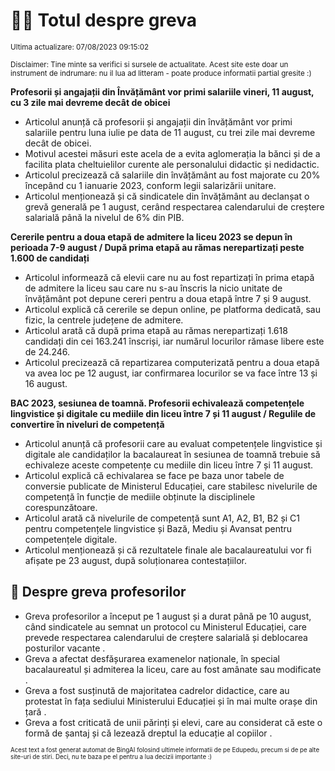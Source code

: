 # 👩‍🏫 Totul despre greva
<sub>Ultima actualizare: 07/08/2023 09:15:02</sub>

<sub>Disclaimer: Tine minte sa verifici si sursele de actualitate. Acest site este doar un instrument de indrumare: nu il lua ad litteram - poate produce informatii partial gresite :)</sub>

**Profesorii și angajații din Învățământ vor primi salariile vineri, 11 august, cu 3 zile mai devreme decât de obicei**
- Articolul anunță că profesorii și angajații din învățământ vor primi salariile pentru luna iulie pe data de 11 august, cu trei zile mai devreme decât de obicei.
- Motivul acestei măsuri este acela de a evita aglomerația la bănci și de a facilita plata cheltuielilor curente ale personalului didactic și nedidactic.
- Articolul precizează că salariile din învățământ au fost majorate cu 20% începând cu 1 ianuarie 2023, conform legii salarizării unitare.
- Articolul menționează și că sindicatele din învățământ au declanșat o grevă generală pe 1 august, cerând respectarea calendarului de creștere salarială până la nivelul de 6% din PIB.

**Cererile pentru a doua etapă de admitere la liceu 2023 se depun în perioada 7-9 august / După prima etapă au rămas nerepartizați peste 1.600 de candidați**
- Articolul informează că elevii care nu au fost repartizați în prima etapă de admitere la liceu sau care nu s-au înscris la nicio unitate de învățământ pot depune cereri pentru a doua etapă între 7 și 9 august.
- Articolul explică că cererile se depun online, pe platforma dedicată, sau fizic, la centrele județene de admitere.
- Articolul arată că după prima etapă au rămas nerepartizați 1.618 candidați din cei 163.241 înscriși, iar numărul locurilor rămase libere este de 24.246.
- Articolul precizează că repartizarea computerizată pentru a doua etapă va avea loc pe 12 august, iar confirmarea locurilor se va face între 13 și 16 august.

**BAC 2023, sesiunea de toamnă. Profesorii echivalează competențele lingvistice și digitale cu mediile din liceu între 7 și 11 august / Regulile de convertire în niveluri de competență**
- Articolul anunță că profesorii care au evaluat competențele lingvistice și digitale ale candidaților la bacalaureat în sesiunea de toamnă trebuie să echivaleze aceste competențe cu mediile din liceu între 7 și 11 august.
- Articolul explică că echivalarea se face pe baza unor tabele de conversie publicate de Ministerul Educației, care stabilesc nivelurile de competență în funcție de mediile obținute la disciplinele corespunzătoare.
- Articolul arată că nivelurile de competență sunt A1, A2, B1, B2 și C1 pentru competențele lingvistice și Bază, Mediu și Avansat pentru competențele digitale.
- Articolul menționează și că rezultatele finale ale bacalaureatului vor fi afișate pe 23 august, după soluționarea contestațiilor.

## 🏫 Despre greva profesorilor
- Greva profesorilor a început pe 1 august și a durat până pe 10 august, când sindicatele au semnat un protocol cu Ministerul Educației, care prevede respectarea calendarului de creștere salarială și deblocarea posturilor vacante .
- Greva a afectat desfășurarea examenelor naționale, în special bacalaureatul și admiterea la liceu, care au fost amânate sau modificate .
- Greva a fost susținută de majoritatea cadrelor didactice, care au protestat în fața sediului Ministerului Educației și în mai multe orașe din țară .
- Greva a fost criticată de unii părinți și elevi, care au considerat că este o formă de șantaj și că lezează dreptul la educație al copiilor .


<sub><sub>Acest text a fost generat automat de BingAI folosind ultimele informatii de pe Edupedu, precum si de pe alte site-uri de stiri. Deci, nu te baza pe el pentru a lua decizii importante :)</sub></sub>
